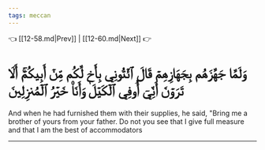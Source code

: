 ```yaml
---
tags: meccan
---
```


👈 [[12-58.md|Prev]] | [[12-60.md|Next]] 👉

# وَلَمَّا جَهَّزَهُم بِجَهَازِهِمۡ قَالَ ٱئۡتُونِي بِأَخٖ لَّكُم مِّنۡ أَبِيكُمۡۚ أَلَا تَرَوۡنَ أَنِّيٓ أُوفِي ٱلۡكَيۡلَ وَأَنَا۠ خَيۡرُ ٱلۡمُنزِلِينَ

And when he had furnished them with their supplies, he said, "Bring me a brother of yours from your father. Do not you see that I give full measure and that I am the best of accommodators

---

